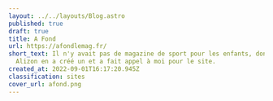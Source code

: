```yaml
---
layout: ../../layouts/Blog.astro
published: true
draft: true
title: A Fond
url: https://afondlemag.fr/
short_text: Il n'y avait pas de magazine de sport pour les enfants, donc Myriam
  Alizon en a créé un et a fait appel à moi pour le site.
created_at: 2022-09-01T16:17:20.945Z
classification: sites
cover_url: afond.png
---
```

